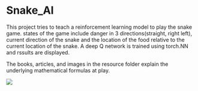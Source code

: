 # Snake_AI

This project tries to teach a reinforcement learning model to play the snake game.
states of the game include danger in 3 directions(straight, right left), current direction of the snake and the location
of the food relative to the current location of the snake.
A deep Q network is trained using torch.NN and rssults are displayed.

The books, articles, and images in the resource folder explain the underlying mathematical formulas at play.

<img src="sample.mp4" style="float: left; margin-right: 10px;" />
